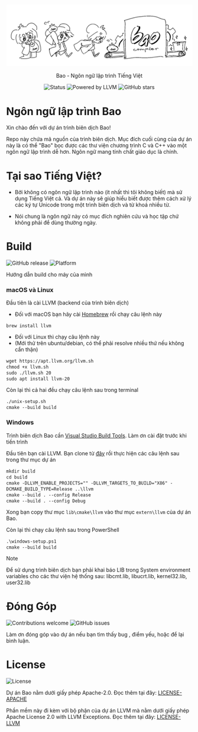 <div align="center">
  <picture>
    <img src="./static/images/bao_lang.png">
  </picture>

  Bao - Ngôn ngữ lập trình Tiếng Việt

  ![Status](https://img.shields.io/badge/status-WIP-orange) ![Powered by LLVM](https://img.shields.io/badge/powered%20by-LLVM-darkgreen) ![GitHub stars](https://img.shields.io/github/stars/bao-langu/bao?style=social)
</div>

# Ngôn ngữ lập trình Bao
Xin chào đến với dự án trình biên dịch Bao!

Repo này chứa mã nguồn của trình biên dịch. Mục đích cuối cùng của dự án này là có thể "Bao" bọc được các thư viện chương trình C và C++ vào một ngôn ngữ lập trình dễ hơn. Ngôn ngữ mang tính chất giáo dục là chính.

# Tại sao Tiếng Việt?
- Bởi không có ngôn ngữ lập trình nào (ít nhất thì tôi không biết) mà sử dụng Tiếng Việt cả. Và dự án này sẽ giúp hiểu biết được thêm cách xử lý các ký tự Unicode trong một trình biên dịch và từ khoá nhiều từ.

- Nói chung là ngôn ngữ này có mục đích nghiên cứu và học tập chứ không phải để dùng thường ngày.

# Build
![GitHub release](https://img.shields.io/github/v/release/bao-langu/bao) ![Platform](https://img.shields.io/badge/platform-linux%20%7C%20macOS%20%7C%20windows-blue)

Hướng dẫn build cho máy của mình
### macOS và Linux

Đầu tiên là cài LLVM (backend của trình biên dịch)
- Đối với macOS bạn hãy cài [Homebrew](https://brew.sh)
rồi chạy câu lệnh này
```
brew install llvm
```
- Đối với Linux thì chạy câu lệnh này
- (Mới thử trên ubuntu/debian, có thể phải resolve nhiều thứ nếu không cẩn thận)
```
wget https://apt.llvm.org/llvm.sh
chmod +x llvm.sh
sudo ./llvm.sh 20
sudo apt install llvm-20
```
Còn lại thì cả hai đều chạy câu lệnh sau trong terminal
```
./unix-setup.sh
cmake --build build
```
### Windows
Trình biên dịch Bao cần [Visual Studio Build Tools](https://visualstudio.microsoft.com/visual-cpp-build-tools/). Làm ơn cài đặt trước khi tiến trình

Đầu tiên bạn cài LLVM. Bạn clone từ [đây](https://github.com/llvm/llvm-project) rồi thực hiện các câu lệnh sau trong thư mục dự án
```
mkdir build
cd build
cmake -DLLVM_ENABLE_PROJECTS="" -DLLVM_TARGETS_TO_BUILD="X86" -DCMAKE_BUILD_TYPE=Release ..\llvm
cmake --build . --config Release
cmake --build . --config Debug
```

Xong bạn copy thư mục `lib\cmake\llvm` vào thư mục `extern\llvm` của dự án Bao.

Còn lại thì chạy câu lệnh sau trong PowerShell
```
.\windows-setup.ps1
cmake --build build
```

> [!NOTE]
> Để sử dụng trình biên dịch bạn phải khai báo LIB trong System environment variables cho các thư viện hệ thống sau: libcmt.lib, libucrt.lib, kernel32.lib, user32.lib

# Đóng Góp
![Contributions welcome](https://img.shields.io/badge/contributions-welcome-brightgreen) ![GitHub issues](https://img.shields.io/github/issues/bao-langu/bao)

Làm ơn đóng góp vào dự án nếu bạn tìm thấy bug , điểm yếu, hoặc để lại bình luận.

# License
![License](https://img.shields.io/github/license/bao-langu/bao)

Dự án Bao nằm dưới giấy phép Apache-2.0. Đọc thêm tại đây: [LICENSE-APACHE](LICENSE)

Phần mềm này đi kèm với bộ phận của dự án LLVM mà nằm dưới giấy phép Apache License 2.0 with LLVM Exceptions. Đọc thêm tại đây: [LICENSE-LLVM](LICENSE-LLVM.txt)